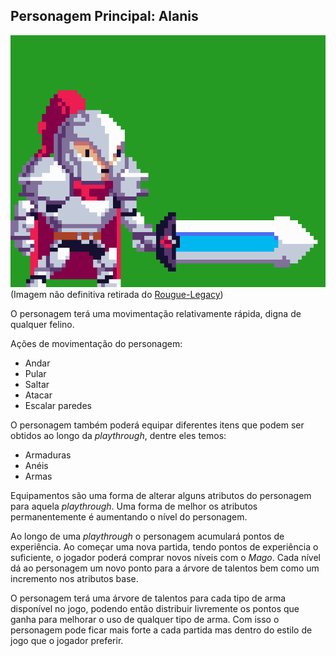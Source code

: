 ## Personagem Principal: Alanis

![HerosJourney](art/png/Full_RougueLegacyCharacter.png)  
(Imagem não definitiva retirada do [Rougue-Legacy](http://www.cellardoorgames.com/roguelegacy/))

O personagem terá uma movimentação relativamente rápida, digna de qualquer felino.

Ações de movimentação do personagem:
- Andar
- Pular
- Saltar
- Atacar
- Escalar paredes

O personagem também poderá equipar diferentes itens que podem ser obtidos ao longo da _playthrough_, dentre eles temos:
- Armaduras
- Anéis
- Armas

Equipamentos são uma forma de alterar alguns atributos do personagem para aquela _playthrough_.
Uma forma de melhor os atributos permanentemente é aumentando o nível do personagem.

Ao longo de uma _playthrough_ o personagem acumulará pontos de experiência.
Ao começar uma nova partida, tendo pontos de experiência o suficiente,
o jogador poderá comprar novos níveis com o *Mago*.
Cada nível dá ao personagem um novo ponto para a árvore de talentos bem como um incremento nos atributos base.

O personagem terá uma árvore de talentos para cada tipo de arma disponível no jogo, podendo então distribuir livremente os pontos
que ganha para melhorar o uso de qualquer tipo de arma.
Com isso o personagem pode ficar mais forte a cada partida mas dentro do estilo de jogo que o jogador preferir.

